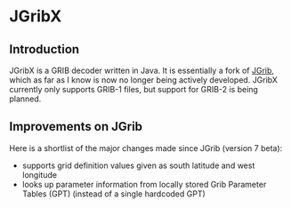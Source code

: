# JGribX

## Introduction
JGribX is a GRIB decoder written in Java. It is essentially a fork of [JGrib](http://jgrib.sourceforge.net/), which as far as I know is now no longer being actively developed. JGribX currently only supports GRIB-1 files, but support for GRIB-2 is being planned.

## Improvements on JGrib
Here is a shortlist of the major changes made since JGrib (version 7 beta):
 * supports grid definition values given as south latitude and west longitude
 * looks up parameter information from locally stored Grib Parameter Tables (GPT) (instead of a single hardcoded GPT)
